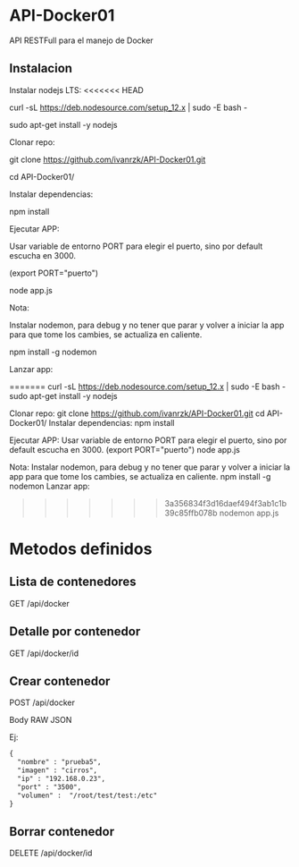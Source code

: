 # API-Docker01
API RESTFull para el manejo de Docker

## Instalacion
Instalar nodejs LTS:
<<<<<<< HEAD

  curl -sL https://deb.nodesource.com/setup_12.x | sudo -E bash -

  sudo apt-get install -y nodejs

Clonar repo:
  
  git clone https://github.com/ivanrzk/API-Docker01.git
  
  cd API-Docker01/
  
Instalar dependencias:
  
  npm install

Ejecutar APP:

  Usar variable de entorno PORT para elegir el puerto, sino por default escucha en 3000.

  (export PORT="puerto")

  node app.js

Nota:

  Instalar nodemon, para debug y no tener que parar y volver a iniciar la app para que tome los cambies, se actualiza en caliente.
  
  npm install -g nodemon
  
  Lanzar app:
  
=======
  curl -sL https://deb.nodesource.com/setup_12.x | sudo -E bash -
  sudo apt-get install -y nodejs

Clonar repo:
  git clone https://github.com/ivanrzk/API-Docker01.git
  cd API-Docker01/
  Instalar dependencias:
  npm install

Ejecutar APP:
  Usar variable de entorno PORT para elegir el puerto, sino por default escucha en 3000.
  (export PORT="puerto")
  node app.js

Nota:
  Instalar nodemon, para debug y no tener que parar y volver a iniciar la app para que tome los cambies, se actualiza en caliente.
  npm install -g nodemon
  Lanzar app:
>>>>>>> 3a356834f3d16daef494f3ab1c1b39c85ffb078b
  nodemon app.js

# Metodos definidos
## Lista de contenedores
GET /api/docker

## Detalle por contenedor
GET /api/docker/id

## Crear contenedor
POST /api/docker

Body RAW JSON

Ej:

```html
{
  "nombre" : "prueba5",
  "imagen" : "cirros",
  "ip" : "192.168.0.23",
  "port" : "3500",
  "volumen" :  "/root/test/test:/etc"
}
```
## Borrar contenedor
DELETE /api/docker/id
